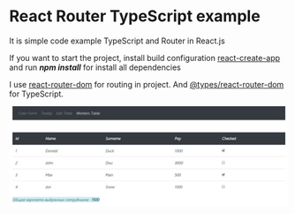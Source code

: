 # React Router TypeScript example

It is simple code example TypeScript and Router in React.js

If you want to start the project, install build configuration [react-create-app](https://github.com/facebook/create-react-app "react-create-app") and run ***npm install*** for install all dependencies

I use [react-router-dom](https://github.com/ReactTraining/react-router/tree/master/packages/react-router-dom) for routing in project. And [@types/react-router-dom](https://www.npmjs.com/package/@types/react-router-dom) for TypeScript.

![ts-react-snapshot](./TS-ReactApp-Shot.jpg)
